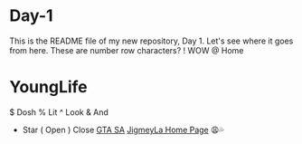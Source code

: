 # Day-1
This is the README file of my new repository, Day 1. Let's see where it goes from here.
These are number row characters?
! WOW
@ Home
# YoungLife
$ Dosh
% Lit
^ Look
& And
* Star
( Open
) Close
  [GTA SA](https://www.youtube.com/watch?v=RoYGKrkNWLg)
  [JigmeyLa Home Page](https://github.com/JigmeyLa)
  😩💦
